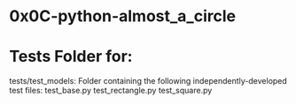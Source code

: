 # 0x0C-python-almost_a_circle

# Tests Folder for:
 tests/test_models: Folder containing the following independently-developed test files:
  test_base.py
  test_rectangle.py
  test_square.py
